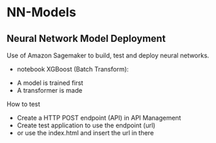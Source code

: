 # NN-Models

## Neural Network Model Deployment

Use of Amazon Sagemaker to build, test and deploy neural networks. 

* notebook XGBoost (Batch Transform):
- A model is trained first
- A transformer is made

How to test
- Create a HTTP POST endpoint (API) in API Management
- Create test application to use the endpoint (url)
- or use the index.html and insert the url in there
